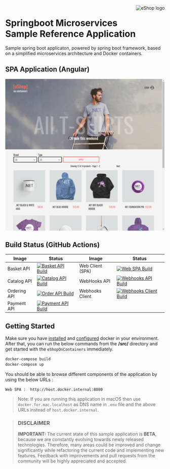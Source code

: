 <a href="https://dot.net/architecture">
   <img src="https://github.com/dotnet-architecture/eShopOnContainers/raw/dev/img/eshop_logo.png" alt="eShop logo" title="eShopOnContainers" align="right" height="60" />
</a>

# Springboot Microservices Sample Reference Application

Sample spring boot applicaton, powered by spring boot framework, based on a simplified microservices architecture and Docker containers.

## SPA Application (Angular)

![](img/eshop-spa-app-home.png)

## Build Status (GitHub Actions)

| Image | Status | Image | Status |
| ------------- | ------------- | ------------- | ------------- |
| Basket API | [![Basket API Build](https://github.com/harshaghanta/springboot-eshopOnContainers/actions/workflows/basket-api.yml/badge.svg)](https://github.com/harshaghanta/springboot-eshopOnContainers/actions/workflows/basket-api.yml) | Web Client (SPA) | [![Web SPA Build](https://github.com/harshaghanta/springboot-eshopOnContainers/actions/workflows/webspa.yml/badge.svg)](https://github.com/harshaghanta/springboot-eshopOnContainers/actions/workflows/webspa.yml) | |
| Catalog API | [![Catalog API Build](https://github.com/harshaghanta/springboot-eshopOnContainers/actions/workflows/catalog-api.yml/badge.svg)](https://github.com/harshaghanta/springboot-eshopOnContainers/actions/workflows/catalog-api.yml) | WebHooks API | [![Webhooks API Build](https://github.com/harshaghanta/springboot-eshopOnContainers/actions/workflows/webhooks-api.yml/badge.svg)](https://github.com/harshaghanta/springboot-eshopOnContainers/actions/workflows/webhooks-api.yml)
| Ordering API | [![Order API Build](https://github.com/harshaghanta/springboot-eshopOnContainers/actions/workflows/ordering-api.yml/badge.svg)](https://github.com/harshaghanta/springboot-eshopOnContainers/actions/workflows/ordering-api.yml) | Webhooks Client | [![Webhooks Client Build](https://github.com/harshaghanta/springboot-eshopOnContainers/actions/workflows/webhooks-client.yml/badge.svg)](https://github.com/harshaghanta/springboot-eshopOnContainers/actions/workflows/webhooks-client.yml) |
| Payment API | [![Payment API Build](https://github.com/harshaghanta/springboot-eshopOnContainers/actions/workflows/payment-api.yml/badge.svg)](https://github.com/harshaghanta/springboot-eshopOnContainers/actions/workflows/payment-api.yml)  |



## Getting Started

Make sure you have [installed](https://docs.docker.com/docker-for-windows/install/) and [configured](https://github.com/dotnet-architecture/eShopOnContainers/wiki/Windows-setup#configure-docker) docker in your environment. After that, you can run the below commands from the **/src/** directory and get started with the `eShopOnContainers` immediately.

```powershell
docker-compose build
docker-compose up
```

You should be able to browse different components of the application by using the below URLs :

```
Web SPA :  http://host.docker.internal:8080
```

>Note: If you are running this application in macOS then use `docker.for.mac.localhost` as DNS name in `.env` file and the above URLs instead of `host.docker.internal`.

>
> ### DISCLAIMER
>
> **IMPORTANT:** The current state of this sample application is **BETA**, because we are constantly evolving towards newly released technologies. Therefore, many areas could be improved and change significantly while refactoring the current code and implementing new features. Feedback with improvements and pull requests from the community will be highly appreciated and accepted.



